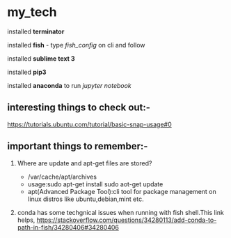 # my_tech

installed **terminator**

installed **fish** - type *fish_config* on cli and follow

installed **sublime text 3**

installed **pip3** 

installed **anaconda** to run *jupyter notebook*






## interesting things to check out:-
https://tutorials.ubuntu.com/tutorial/basic-snap-usage#0


## important things to remember:-

1. Where are update and apt-get files are stored?
	- /var/cache/apt/archives
	- usage:sudo apt-get install <package name>
			sudo aot-get update
	- apt(Advanced Package Tool):cli tool for package management on linux distros like ubuntu,debian,mint etc. 		

2. conda has some techgnical issues when running with fish shell.This link helps,
https://stackoverflow.com/questions/34280113/add-conda-to-path-in-fish/34280406#34280406